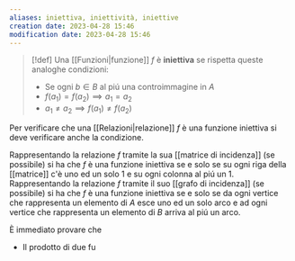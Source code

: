 ```yaml
---
aliases: iniettiva, iniettività, iniettive
creation date: 2023-04-28 15:46
modification date: 2023-04-28 15:46
---
```


>[!def]
>Una [[Funzioni|funzione]] $f$ è **iniettiva** se rispetta queste analoghe condizioni:
> - Se ogni $b \in B$ al piú una controimmagine in $A$
> - $f(a_{1}) = f(a_{2}) \implies a_{1} = a_{2}$
> - $a_{1} \neq a_{2} \implies f(a_{1}) \neq f(a_{2})$

Per verificare che una [[Relazioni|relazione]] $f$ è una funzione iniettiva si deve verificare anche la condizione.

Rappresentando la relazione $f$ tramite la sua [[matrice di incidenza]] (se possibile) si ha che $f$ è una funzione iniettiva se e solo se su ogni riga della [[matrice]] c'è uno ed un solo 1 e su ogni colonna al piú un 1.
Rappresentando la relazione $f$ tramite il suo [[grafo di incidenza]] (se possibile) si ha che $f$ è una funzione iniettiva se e solo se da ogni vertice che rappresenta un elemento di $A$ esce uno ed un solo arco e ad ogni vertice che rappresenta un elemento di $B$ arriva al piú un arco.

È immediato provare che
- Il prodotto di due fu

